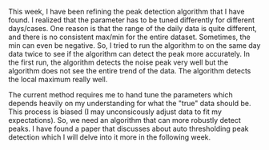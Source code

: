 This week, I have been refining the peak detection algorithm that I have found. I realized that the parameter has to be tuned differently for different days/cases. One reason is that the range of the daily data is quite different, and there is no consistent max/min for the entire dataset. Sometimes, the min can even be negative. So, I tried to run the algorithm to on the same day data twice to see if the algorithm can detect the peak more accurately. In the first run, the algorithm detects the noise peak very well but the algorithm does not see the entire trend of the data. The algorithm detects the local maximum really well. 

The current method requires me to hand tune the parameters which depends heavily on my understanding for what the "true" data should be. This process is biased (I may unconsicously adjust data to fit my expectations). So, we need an algorithm that can more robustly detect peaks. I have found a paper that discusses about auto thresholding peak detection which I will delve into it more in the following week.